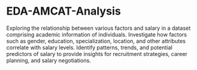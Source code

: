 # EDA-AMCAT-Analysis 
Exploring the relationship between various factors and salary in a dataset comprising academic information of 
individuals. Investigate how factors such as gender, education, specialization, location, and other attributes 
correlate with salary levels. Identify patterns, trends, and potential predictors of salary to provide insights for 
recruitment strategies, career planning, and salary negotiations.
